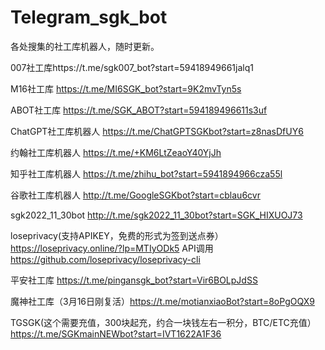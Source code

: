 # Telegram_sgk_bot
各处搜集的社工库机器人，随时更新。

007社工库https://t.me/sgk007_bot?start=59418949661jalq1 

M16社工库 https://t.me/MI6SGK_bot?start=9K2mvTyn5s

ABOT社工库  https://t.me/SGK_ABOT?start=594189496611s3uf 
 
ChatGPT社工库机器人 https://t.me/ChatGPTSGKbot?start=z8nasDfUY6 

约翰社工库机器人 https://t.me/+KM6LtZeaoY40YjJh 

知乎社工库机器人 https://t.me/zhihu_bot?start=5941894966cza55l 

谷歌社工库机器人  http://t.me/GoogleSGKbot?start=cblau6cvr 

sgk2022_11_30bot  http://t.me/sgk2022_11_30bot?start=SGK_HIXUOJ73 

loseprivacy(支持APIKEY，免费的形式为签到送点券）  https://loseprivacy.online/?lp=MTIyODk5  API调用 https://github.com/loseprivacy/loseprivacy-cli 

平安社工库 https://t.me/pingansgk_bot?start=Vir6BOLpJdSS 

魔神社工库（3月16日刚复活）https://t.me/motianxiaoBot?start=8oPgOQX9 

TGSGK(这个需要充值，300块起充，约合一块钱左右一积分，BTC/ETC充值）https://t.me/SGKmainNEWbot?start=IVT1622A1F36 


